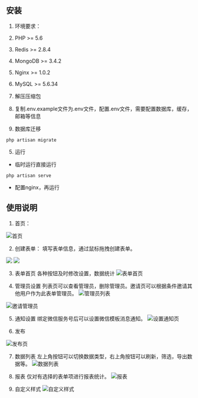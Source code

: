 ## 安装
1. 环境要求：
  1. PHP >= 5.6
  2. Redis >= 2.8.4
  3. MongoDB >= 3.4.2
  4. Nginx >= 1.0.2
  5. MySQL >= 5.6.34

2. 解压压缩包

3. 复制.env.example文件为.env文件，配置.env文件，需要配置数据库，缓存，邮箱等信息

4. 数据库迁移
 ```
php artisan migrate
```

5. 运行
  -  临时运行直接运行
```
php artisan serve
```
  - 配置nginx，再运行

## 使用说明
1. 首页：

  ![首页](http://upload-images.jianshu.io/upload_images/4180122-436d49aa8f316833.png?imageMogr2/auto-orient/strip%7CimageView2/2/w/1240)

2. 创建表单：
  填写表单信息，通过鼠标拖拽创建表单。

  ![](http://upload-images.jianshu.io/upload_images/4180122-2039b3d13ac696dd.png?imageMogr2/auto-orient/strip%7CimageView2/2/w/1240)
  ![](http://upload-images.jianshu.io/upload_images/4180122-030e18103cbc7e3b.png?imageMogr2/auto-orient/strip%7CimageView2/2/w/1240)

3. 表单首页
  各种按钮及时修改设置，数据统计
  ![表单首页](http://upload-images.jianshu.io/upload_images/4180122-4faa898a82f624fe.png?imageMogr2/auto-orient/strip%7CimageView2/2/w/1240)

4. 管理员设置
  列表页可以查看管理员，删除管理员。邀请页可以根据条件邀请其他用户作为此表单管理员。
  ![管理员列表](http://upload-images.jianshu.io/upload_images/4180122-fbc7537408c1934a.png?imageMogr2/auto-orient/strip%7CimageView2/2/w/1240)

  ![邀请管理员](http://upload-images.jianshu.io/upload_images/4180122-ac8a8a6377c1d867.png?imageMogr2/auto-orient/strip%7CimageView2/2/w/1240)

5. 通知设置
  绑定微信服务号后可以设置微信模板消息通知。
  ![设置通知页](http://upload-images.jianshu.io/upload_images/4180122-cf779bf1bcf58306.png?imageMogr2/auto-orient/strip%7CimageView2/2/w/1240)

6. 发布

  ![发布页](http://upload-images.jianshu.io/upload_images/4180122-1a9f241c47f5b4fa.png?imageMogr2/auto-orient/strip%7CimageView2/2/w/1240)

7. 数据列表
  左上角按钮可以切换数据类型，右上角按钮可以刷新，筛选，导出数据等。
  ![数据列表](http://upload-images.jianshu.io/upload_images/4180122-cc9a214db948c63c.png?imageMogr2/auto-orient/strip%7CimageView2/2/w/1240)

8. 报表
  仅对有选择的表单项进行报表统计。
![报表](http://upload-images.jianshu.io/upload_images/4180122-68685dce4b9e8433.png?imageMogr2/auto-orient/strip%7CimageView2/2/w/1240)

9. 自定义样式
  ![自定义样式](http://upload-images.jianshu.io/upload_images/4180122-d683aa6c60fb46c8.png?imageMogr2/auto-orient/strip%7CimageView2/2/w/1240)

